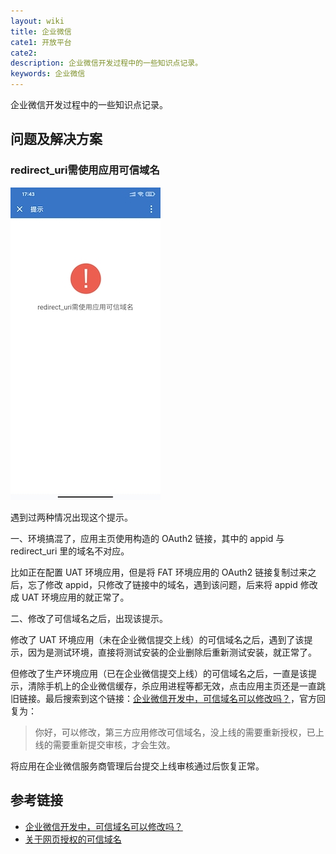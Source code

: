 ```yaml
---
layout: wiki
title: 企业微信
cate1: 开放平台
cate2:
description: 企业微信开发过程中的一些知识点记录。
keywords: 企业微信
---
```


企业微信开发过程中的一些知识点记录。

## 问题及解决方案

### redirect_uri需使用应用可信域名

![](/images/wiki/wxwork-redirect-uri.jpg)

遇到过两种情况出现这个提示。

一、环境搞混了，应用主页使用构造的 OAuth2 链接，其中的 appid 与 redirect_uri 里的域名不对应。

比如正在配置 UAT 环境应用，但是将 FAT 环境应用的 OAuth2 链接复制过来之后，忘了修改 appid，只修改了链接中的域名，遇到该问题，后来将 appid 修改成 UAT 环境应用的就正常了。

二、修改了可信域名之后，出现该提示。

修改了 UAT 环境应用（未在企业微信提交上线）的可信域名之后，遇到了该提示，因为是测试环境，直接将测试安装的企业删除后重新测试安装，就正常了。

但修改了生产环境应用（已在企业微信提交上线）的可信域名之后，一直是该提示，清除手机上的企业微信缓存，杀应用进程等都无效，点击应用主页还是一直跳旧链接。最后搜索到这个链接：[企业微信开发中，可信域名可以修改吗？][1]，官方回复为：

> 你好，可以修改，第三方应用修改可信域名，没上线的需要重新授权，已上线的需要重新提交审核，才会生效。

将应用在企业微信服务商管理后台提交上线审核通过后恢复正常。

## 参考链接

- [企业微信开发中，可信域名可以修改吗？][1]
- [关于网页授权的可信域名][2]

[1]: https://developers.weixin.qq.com/community/develop/doc/0006acd7bd8b9063105bf7a295b800
[2]: https://work.weixin.qq.com/api/doc/90000/90135/91335#%E4%BD%BF%E7%94%A8OAuth2%E5%89%8D%E9%A1%BB%E7%9F%A5
